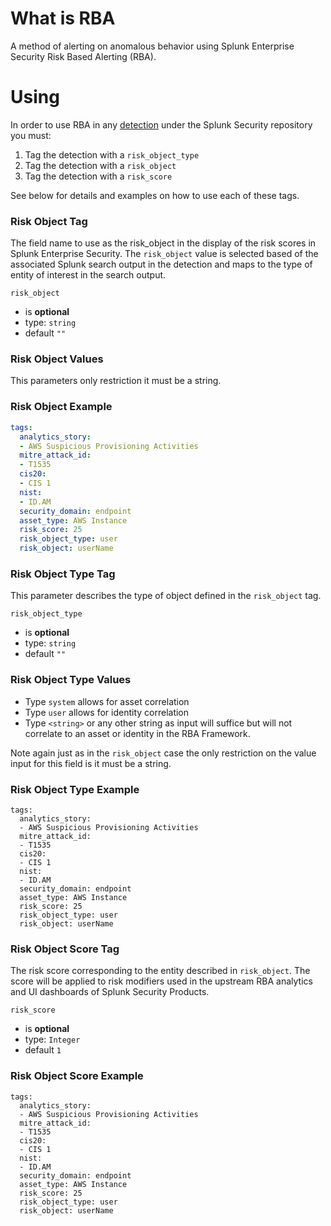 # What is RBA
A method of alerting on anomalous behavior using Splunk Enterprise Security Risk Based Alerting (RBA). 

# Using
In order to use RBA in any [detection](https://github.com/splunk/security-content/tree/develop/detections) under the Splunk Security repository you must:

1. Tag the detection with a `risk_object_type` 
2. Tag the detection with a `risk_object`
3. Tag the detection with a `risk_score`

See below for details and examples on how to use each of these tags. 

### Risk Object Tag

The field name to use as the risk_object in the display of the risk scores in Splunk Enterprise Security. The `risk_object` value is selected based of the associated Splunk search output in the detection and maps to the type of entity of interest in the search output.    

`risk_object`

* is **optional**
* type: `string`
* default `""`

### Risk Object Values

This parameters only restriction it must be a string.

### Risk Object Example 

```yaml
tags:
  analytics_story:
  - AWS Suspicious Provisioning Activities
  mitre_attack_id:
  - T1535
  cis20:
  - CIS 1
  nist:
  - ID.AM
  security_domain: endpoint
  asset_type: AWS Instance
  risk_score: 25
  risk_object_type: user
  risk_object: userName
```

### Risk Object Type Tag

This parameter describes the type of object defined in the `risk_object` tag. 

`risk_object_type`

* is **optional**
* type: `string`
* default `""`

### Risk Object Type Values
 
* Type `system` allows for asset correlation
* Type `user` allows for identity correlation
* Type `<string>` or any other string as input will suffice but will not correlate to an asset or identity in the RBA Framework. 

Note again just as in the ``risk_object`` case the only restriction on the value input for this field is it must be a string. 

### Risk Object Type Example 

```
tags:
  analytics_story:
  - AWS Suspicious Provisioning Activities
  mitre_attack_id:
  - T1535
  cis20:
  - CIS 1
  nist:
  - ID.AM
  security_domain: endpoint
  asset_type: AWS Instance
  risk_score: 25
  risk_object_type: user
  risk_object: userName
```

### Risk Object Score Tag

The risk score corresponding to the entity described in `risk_object`.  The score will be applied to risk modifiers used in the upstream RBA analytics and UI dashboards of Splunk Security Products.

`risk_score`

* is **optional**
* type: `Integer`
* default `1`

### Risk Object Score Example 

```
tags:
  analytics_story:
  - AWS Suspicious Provisioning Activities
  mitre_attack_id:
  - T1535
  cis20:
  - CIS 1
  nist:
  - ID.AM
  security_domain: endpoint
  asset_type: AWS Instance
  risk_score: 25
  risk_object_type: user
  risk_object: userName
```